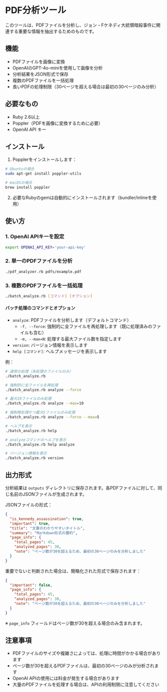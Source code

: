 # PDF分析ツール

このツールは、PDFファイルを分析し、ジョン・Fケネディ大統領暗殺事件に関連する重要な情報を抽出するためのものです。

## 機能

- PDFファイルを画像に変換
- OpenAIのGPT-4o-miniを使用して画像を分析
- 分析結果をJSON形式で保存
- 複数のPDFファイルを一括処理
- 長いPDFの処理制限（30ページを超える場合は最初の30ページのみ分析）

## 必要なもの

- Ruby 2.6以上
- Poppler（PDFを画像に変換するために必要）
- OpenAI API キー

## インストール

1. Popplerをインストールします：

```bash
# Ubuntuの場合
sudo apt-get install poppler-utils

# macOSの場合
brew install poppler
```

2. 必要なRubyのgemは自動的にインストールされます（bundler/inlineを使用）

## 使い方

### 1. OpenAI APIキーを設定

```bash
export OPENAI_API_KEY='your-api-key'
```

### 2. 単一のPDFファイルを分析
 
```bash
./pdf_analyzer.rb pdfs/example.pdf
```

### 3. 複数のPDFファイルを一括処理

```bash
./batch_analyze.rb [コマンド] [オプション]
```

#### バッチ処理のコマンドとオプション

- `analyze`: PDFファイルを分析します（デフォルトコマンド）
  - `-f, --force`: 強制的に全ファイルを再処理します（既に処理済みのファイルも含む）
  - `-m, --max=N`: 処理する最大ファイル数を指定します
- `version`: バージョン情報を表示します
- `help [コマンド]`: ヘルプメッセージを表示します

例：
```bash
# 通常の処理（未処理のファイルのみ）
./batch_analyze.rb

# 強制的に全ファイルを再処理
./batch_analyze.rb analyze --force

# 最大10ファイルのみ処理
./batch_analyze.rb analyze --max=10

# 強制再処理かつ最大5ファイルのみ処理
./batch_analyze.rb analyze --force --max=5

# ヘルプを表示
./batch_analyze.rb help

# analyzeコマンドのヘルプを表示
./batch_analyze.rb help analyze

# バージョン情報を表示
./batch_analyze.rb version
```

## 出力形式

分析結果は `outputs` ディレクトリに保存されます。各PDFファイルに対して、同じ名前のJSONファイルが生成されます。

JSONファイルの形式：

```json
{
  "is_kennedy_assassination": true,
  "important": true,
  "title": "文書のわかりやすいタイトル",
  "summary": "Markdown形式の要約",
  "page_info": {
    "total_pages": 45,
    "analyzed_pages": 30,
    "note": "ページ数が30を超えるため、最初の30ページのみを分析しました"
  }
}
```

重要でないと判断された場合は、簡略化された形式で保存されます：

```json
{
  "important": false,
  "page_info": {
    "total_pages": 45,
    "analyzed_pages": 30,
    "note": "ページ数が30を超えるため、最初の30ページのみを分析しました"
  }
}
```

※ `page_info` フィールドはページ数が30を超える場合のみ含まれます。

## 注意事項

- PDFファイルのサイズや複雑さによっては、処理に時間がかかる場合があります
- ページ数が30を超えるPDFファイルは、最初の30ページのみが分析されます
- OpenAI APIの使用には料金が発生する場合があります
- 大量のPDFファイルを処理する場合は、APIの利用制限に注意してください